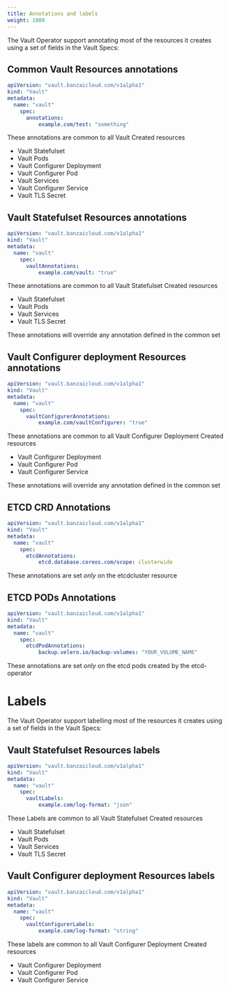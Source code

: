 ```yaml
---
title: Annotations and labels
weight: 1000
---
```


The Vault Operator support annotating most of the resources it creates using a set of fields in the Vault Specs:

## Common Vault Resources annotations

```yaml
apiVersion: "vault.banzaicloud.com/v1alpha1"
kind: "Vault"
metadata:
  name: "vault"
    spec:
      annotations:
          example.com/test: "something"
```

These annotations are common to all Vault Created resources

- Vault Statefulset
- Vault Pods
- Vault Configurer Deployment
- Vault Configurer Pod
- Vault Services
- Vault Configurer Service
- Vault TLS Secret

## Vault Statefulset Resources annotations

```yaml
apiVersion: "vault.banzaicloud.com/v1alpha1"
kind: "Vault"
metadata:
  name: "vault"
    spec:
      vaultAnnotations:
          example.com/vault: "true"
```

These annotations are common to all Vault Statefulset Created resources

- Vault Statefulset
- Vault Pods
- Vault Services
- Vault TLS Secret

These annotations will override any annotation defined in the common set

## Vault Configurer deployment Resources annotations

```yaml
apiVersion: "vault.banzaicloud.com/v1alpha1"
kind: "Vault"
metadata:
  name: "vault"
    spec:
      vaultConfigurerAnnotations:
          example.com/vaultConfigurer: "true"
```

These annotations are common to all Vault Configurer Deployment Created resources

- Vault Configurer Deployment
- Vault Configurer Pod
- Vault Configurer Service

These annotations will override any annotation defined in the common set

## ETCD CRD Annotations

```yaml
apiVersion: "vault.banzaicloud.com/v1alpha1"
kind: "Vault"
metadata:
  name: "vault"
    spec:
      etcdAnnotations:
          etcd.database.coreos.com/scope: clusterwide
```

These annotations are set *only* on the etcdcluster resource

## ETCD PODs Annotations

```yaml
apiVersion: "vault.banzaicloud.com/v1alpha1"
kind: "Vault"
metadata:
  name: "vault"
    spec:
      etcdPodAnnotations:
          backup.velero.io/backup-volumes: "YOUR_VOLUME_NAME"
```

These annotations are set *only* on the etcd pods created by the etcd-operator

# Labels

The Vault Operator support labelling most of the resources it creates using a set of fields in the Vault Specs:

## Vault Statefulset Resources labels

```yaml
apiVersion: "vault.banzaicloud.com/v1alpha1"
kind: "Vault"
metadata:
  name: "vault"
    spec:
      vaultLabels:
          example.com/log-format: "json"
```

These Labels are common to all Vault Statefulset Created resources

- Vault Statefulset
- Vault Pods
- Vault Services
- Vault TLS Secret

## Vault Configurer deployment Resources labels

```yaml
apiVersion: "vault.banzaicloud.com/v1alpha1"
kind: "Vault"
metadata:
  name: "vault"
    spec:
      vaultConfigurerLabels:
          example.com/log-format: "string"
```

These labels are common to all Vault Configurer Deployment Created resources

- Vault Configurer Deployment
- Vault Configurer Pod
- Vault Configurer Service
